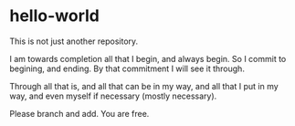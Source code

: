 # hello-world
This is not just another repository.

I am towards completion all that I begin, and always begin.
So I commit to begining, and ending. By that commitment I will see it through.

Through all that is, and all that can be in my way, and all that I put in my way, and even myself if necessary (mostly necessary).

Please branch and add. You are free.

